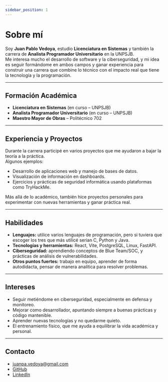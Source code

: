 ```yaml
---
sidebar_position: 1
---
```


# Sobre mí

Soy **Juan Pablo Vedoya**, estudio **Licenciatura en Sistemas** y también la carrera de **Analista Programador Universitario** en la UNPSJB.  
Me interesa mucho el desarrollo de software y la ciberseguridad, y mi idea es seguir formándome en ambos campos y ganar experiencia para construir una carrera que combine lo técnico con el impacto real que tiene la tecnología y la programación.

---

## Formación Académica
- **Licenciatura en Sistemas** (en curso – UNPSJB)  
- **Analista Programador Universitario** (en curso – UNPSJB)  
- **Maestro Mayor de Obras** – Politécnico 702  

---

## Experiencia y Proyectos
Durante la carrera participé en varios proyectos que me ayudaron a bajar la teoría a la práctica.  
Algunos ejemplos:  

- Desarrollo de aplicaciones web y manejo de bases de datos.  
- Visualización de información en dashboards.  
- Ejercicios y prácticas de seguridad informática usando plataformas como TryHackMe.  

Más allá de lo académico, también hice proyectos personales para experimentar con nuevas herramientas y ganar práctica real.

---

## Habilidades
- **Lenguajes:** utilice varios lenguajes de programación, pero si tuviera que escoger los tres que más utilicé serian C, Python y Java.  
- **Tecnologías y herramientas:** React, Vite, PostgreSQL, Linux, FastAPI.  
- **Ciberseguridad:** aprendiendo conceptos de Blue Team/SOC, y prácticas de análisis de vulnerabilidades.  
- **Otros puntos fuertes:** trabajo en equipo, aprender de forma autodidacta, pensar de manera analítica para resolver problemas.  

---

## Intereses
- Seguir metiéndome en ciberseguridad, especialmente en defensa y monitoreo.  
- Mejorar como desarrollador, apuntando siempre a buenas prácticas y código mantenible.  
- Aprender nuevas tecnologías y no quedarme quieto.  
- El entrenamiento físico, que me ayuda a equilibrar la vida académica y personal.  

---

## Contacto
- [juanpa.vedoya@gmail.com](mailto:juanpa.vedoya@gmail.com)  
- [GitHub](https://github.com/VedoyaJuan)  
- [LinkedIn](https://www.linkedin.com/in/juan-pablo-vedoya/)  
